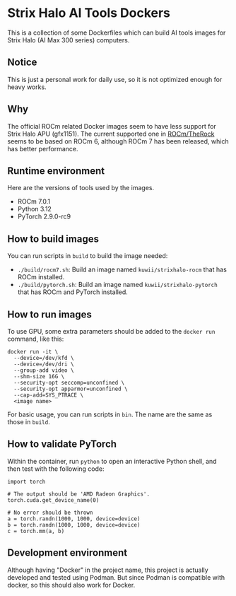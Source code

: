 # Strix Halo AI Tools Dockers

This is a collection of some Dockerfiles which can build AI tools images for Strix Halo (AI Max 300 series) computers.

## Notice

This is just a personal work for daily use, so it is not optimized enough for heavy works.

## Why

The official ROCm related Docker images seem to have less support for Strix Halo APU (gfx1151). The current supported one in [ROCm/TheRock](https://github.com/ROCm/TheRock/pkgs/container/therock_pytorch_dev_ubuntu_24_04_gfx1151) seems to be based on ROCm 6, although ROCm 7 has been released, which has better performance.

## Runtime environment

Here are the versions of tools used by the images.

- ROCm 7.0.1
- Python 3.12
- PyTorch 2.9.0-rc9

## How to build images

You can run scripts in `build` to build the image needed:

- `./build/rocm7.sh`: Build an image named `kuwii/strixhalo-rocm` that has ROCm installed.
- `./build/pytorch.sh`: Build an image named `kuwii/strixhalo-pytorch` that has ROCm and PyTorch installed.

## How to run images

To use GPU, some extra parameters should be added to the `docker run` command, like this:

```
docker run -it \
  --device=/dev/kfd \
  --device=/dev/dri \
  --group-add video \
  --shm-size 16G \
  --security-opt seccomp=unconfined \
  --security-opt apparmor=unconfined \
  --cap-add=SYS_PTRACE \
  <image name>
```

For basic usage, you can run scripts in `bin`. The name are the same as those in `build`.

## How to validate PyTorch

Within the container, run `python` to open an interactive Python shell, and then test with the following code:

```
import torch

# The output should be 'AMD Radeon Graphics'.
torch.cuda.get_device_name(0)

# No error should be thrown
a = torch.randn(1000, 1000, device=device)
b = torch.randn(1000, 1000, device=device)
c = torch.mm(a, b)
```

## Development environment

Although having "Docker" in the project name, this project is actually developed and tested using Podman. But since Podman is compatible with docker, so this should also work for Docker.
